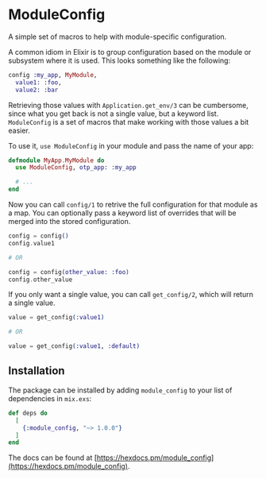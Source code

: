 # ModuleConfig

A simple set of macros to help with module-specific configuration.

A common idiom in Elixir is to group configuration based on the module or
subsystem where it is used. This looks something like the following:

```elixir
config :my_app, MyModule,
  value1: :foo,
  value2: :bar
```

Retrieving those values with `Application.get_env/3` can be cumbersome, since
what you get back is not a single value, but a keyword list. `ModuleConfig`
is a set of macros that make working with those values a bit easier.

To use it, `use ModuleConfig` in your module and pass the name of your app:

```elixir
defmodule MyApp.MyModule do
  use ModuleConfig, otp_app: :my_app

  # ...
end
```

Now you can call `config/1` to retrive the full configuration for that module
as a map. You can optionally pass a keyword list of overrides that will be
merged into the stored configuration.

```elixir
config = config()
config.value1

# OR

config = config(other_value: :foo)
config.other_value
```

If you only want a single value, you can call `get_config/2`, which will
return a single value.

```elixir
value = get_config(:value1)

# OR

value = get_config(:value1, :default)
```

## Installation

The package can be installed by adding `module_config` to your list of
dependencies in `mix.exs`:

```elixir
def deps do
  [
    {:module_config, "~> 1.0.0"}
  ]
end
```

The docs can be found at
[https://hexdocs.pm/module_config](https://hexdocs.pm/module_config).
